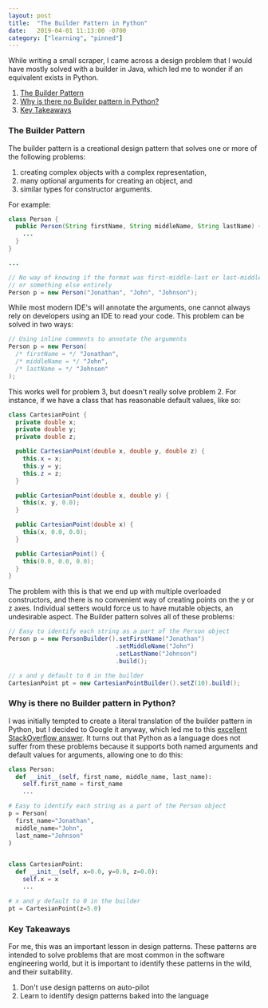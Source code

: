 ```yaml
---
layout: post
title:  "The Builder Pattern in Python"
date:   2019-04-01 11:13:00 -0700
category: ["learning", "pinned"]
---
```


While writing a small scraper, I came across a design problem that I would have mostly solved with a builder in Java, which led me to wonder if an equivalent exists in Python.

1. [The Builder Pattern](#the-builder-pattern)
2. [Why is there no Builder pattern in Python?](#why-is-there-no-builder-pattern-in-python)
3. [Key Takeaways](#key-takeaways)

### The Builder Pattern

The builder pattern is a creational design pattern that solves one or more of the following problems:
1. creating complex objects with a complex representation,
2. many optional arguments for creating an object, and
3. similar types for constructor arguments.

For example:

```java
class Person {
  public Person(String firstName, String middleName, String lastName) {
    ...
  }
}

...

// No way of knowing if the format was first-middle-last or last-middle-first
// or something else entirely
Person p = new Person("Jonathan", "John", "Johnson");
```

While most modern IDE's will annotate the arguments, one cannot always rely on developers using an IDE to read your code. This problem can be solved in two ways:

```java
// Using inline comments to annotate the arguments
Person p = new Person(
  /* firstName = */ "Jonathan",
  /* middleName = */ "John",
  /* lastName = */ "Johnson"
);
```

This works well for problem 3, but doesn't really solve problem 2. For instance, if we have a class that has reasonable default values, like so:

```java
class CartesianPoint {
  private double x;
  private double y;
  private double z;

  public CartesianPoint(double x, double y, double z) {
    this.x = x;
    this.y = y;
    this.z = z;
  }

  public CartesianPoint(double x, double y) {
    this(x, y, 0.0);
  }

  public CartesianPoint(double x) {
    this(x, 0.0, 0.0);
  }

  public CartesianPoint() {
    this(0.0, 0.0, 0.0);
  }
}
```

The problem with this is that we end up with multiple overloaded constructors, and there is no convenient way of creating points on the y or z axes. Individual setters would force us to have mutable objects, an undesirable aspect. The Builder pattern solves all of these problems:

```java
// Easy to identify each string as a part of the Person object
Person p = new PersonBuilder().setFirstName("Jonathan")
                              .setMiddleName("John")
                              .setLastName("Johnson")
                              .build();

// x and y default to 0 in the builder
CartesianPoint pt = new CartesianPointBuilder().setZ(10).build();
```

### Why is there no Builder pattern in Python?

I was initially tempted to create a literal translation of the builder pattern in Python, but I decided to Google it anyway, which led me to this [excellent StackOverflow answer](https://stackoverflow.com/a/11977454/4014685). It turns out that Python as a language does not suffer from these problems because it supports both named arguments and default values for arguments, allowing one to do this:

```python
class Person:
  def __init__(self, first_name, middle_name, last_name):
    self.first_name = first_name
    ...

# Easy to identify each string as a part of the Person object
p = Person(
  first_name="Jonathan",
  middle_name="John",
  last_name="Johnson"
)


class CartesianPoint:
  def __init__(self, x=0.0, y=0.0, z=0.0):
    self.x = x
    ...

# x and y default to 0 in the builder
pt = CartesianPoint(z=5.0)
```

### Key Takeaways

For me, this was an important lesson in design patterns. These patterns are intended to solve problems that are most common in the software engineering world, but it is important to identify these patterns in the wild, and their suitability.

1. Don't use design patterns on auto-pilot
2. Learn to identify design patterns baked into the language
